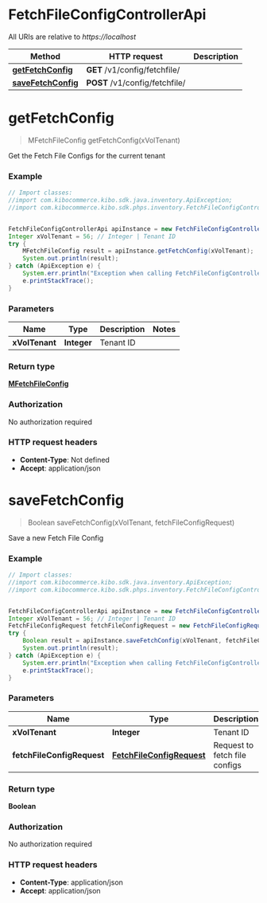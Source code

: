 # FetchFileConfigControllerApi

All URIs are relative to *https://localhost*

Method | HTTP request | Description
------------- | ------------- | -------------
[**getFetchConfig**](FetchFileConfigControllerApi.md#getFetchConfig) | **GET** /v1/config/fetchfile/ | 
[**saveFetchConfig**](FetchFileConfigControllerApi.md#saveFetchConfig) | **POST** /v1/config/fetchfile/ | 


<a name="getFetchConfig"></a>
# **getFetchConfig**
> MFetchFileConfig getFetchConfig(xVolTenant)



Get the Fetch File Configs for the current tenant

### Example
```java
// Import classes:
//import com.kibocommerce.kibo.sdk.java.inventory.ApiException;
//import com.kibocommerce.kibo.sdk.phps.inventory.FetchFileConfigControllerApi;


FetchFileConfigControllerApi apiInstance = new FetchFileConfigControllerApi();
Integer xVolTenant = 56; // Integer | Tenant ID
try {
    MFetchFileConfig result = apiInstance.getFetchConfig(xVolTenant);
    System.out.println(result);
} catch (ApiException e) {
    System.err.println("Exception when calling FetchFileConfigControllerApi#getFetchConfig");
    e.printStackTrace();
}
```

### Parameters

Name | Type | Description  | Notes
------------- | ------------- | ------------- | -------------
 **xVolTenant** | **Integer**| Tenant ID |

### Return type

[**MFetchFileConfig**](MFetchFileConfig.md)

### Authorization

No authorization required

### HTTP request headers

 - **Content-Type**: Not defined
 - **Accept**: application/json

<a name="saveFetchConfig"></a>
# **saveFetchConfig**
> Boolean saveFetchConfig(xVolTenant, fetchFileConfigRequest)



Save a new Fetch File Config

### Example
```java
// Import classes:
//import com.kibocommerce.kibo.sdk.java.inventory.ApiException;
//import com.kibocommerce.kibo.sdk.phps.inventory.FetchFileConfigControllerApi;


FetchFileConfigControllerApi apiInstance = new FetchFileConfigControllerApi();
Integer xVolTenant = 56; // Integer | Tenant ID
FetchFileConfigRequest fetchFileConfigRequest = new FetchFileConfigRequest(); // FetchFileConfigRequest | Request to fetch file configs
try {
    Boolean result = apiInstance.saveFetchConfig(xVolTenant, fetchFileConfigRequest);
    System.out.println(result);
} catch (ApiException e) {
    System.err.println("Exception when calling FetchFileConfigControllerApi#saveFetchConfig");
    e.printStackTrace();
}
```

### Parameters

Name | Type | Description  | Notes
------------- | ------------- | ------------- | -------------
 **xVolTenant** | **Integer**| Tenant ID |
 **fetchFileConfigRequest** | [**FetchFileConfigRequest**](FetchFileConfigRequest.md)| Request to fetch file configs |

### Return type

**Boolean**

### Authorization

No authorization required

### HTTP request headers

 - **Content-Type**: application/json
 - **Accept**: application/json

